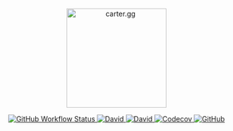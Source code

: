 <p align="center">
  <br>
  <a href="https://carter.gg/"><img src="https://carter.gg/android-chrome-512x512.png" alt="carter.gg" width="200"></a>

  <br>
</p>
  
<p align="center">
  <a href="https://github.com/bcarter97/bcarter97/actions?query=workflow%3A%22ci+pipeline%22" title="github workflow">
    <img alt="GitHub Workflow Status" src="https://img.shields.io/github/workflow/status/bcarter97/bcarter97/ci%20pipeline?style=flat-square">
  </a>

  <a href="https://david-dm.org/bcarter97/bcarter97" title="dependencies status">
    <img alt="David" src="https://img.shields.io/david/bcarter97/bcarter97?style=flat-square">
  </a>

  <a href="https://david-dm.org/bcarter97/bcarter97" title="dev dependencies status">
    <img alt="David" src="https://img.shields.io/david/dev/bcarter97/bcarter97?style=flat-square">
  </a>

  <a href="https://codecov.io/gh/bcarter97/bcarter97">
   <img alt="Codecov" src="https://img.shields.io/codecov/c/github/bcarter97/bcarter97?style=flat-square">
  </a>

  <a href="https://raw.githubusercontent.com/bcarter97/bcarter97/master/LICENSE">
    <img alt="GitHub" src="https://img.shields.io/github/license/bcarter97/bcarter97?style=flat-square">
  </a>
</p>
